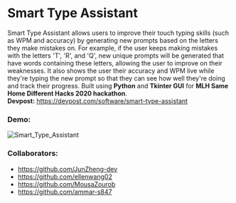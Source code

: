 # Smart Type Assistant
Smart Type Assistant allows users to improve their touch typing skills (such as WPM and accuracy) by generating new prompts based on the letters they make mistakes on. For example, if the user keeps making mistakes with the letters 'T', 'R', and 'Q', new unique prompts will be generated that have words containing these letters, allowing the user to improve on their weaknesses. It also shows the user their accuracy and WPM live while they're typing the new prompt so that they can see how well they're doing and track their progress. Built using **Python** and **Tkinter GUI** for **MLH Same Home Different Hacks 2020 hackathon**.
<br />
**Devpost:** https://devpost.com/software/smart-type-assistant
<br />

### Demo:
![Smart_Type_Assistant](https://user-images.githubusercontent.com/66835262/86066844-46b30780-ba41-11ea-9d0f-0f18f4d91558.gif)

### Collaborators: 
* https://github.com/JunZheng-dev
* https://github.com/ellenwang02
* https://github.com/MousaZourob
* https://github.com/ammar-s847
